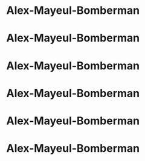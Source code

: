 # Alex-Mayeul-Bomberman
# Alex-Mayeul-Bomberman
# Alex-Mayeul-Bomberman
# Alex-Mayeul-Bomberman
# Alex-Mayeul-Bomberman
# Alex-Mayeul-Bomberman
